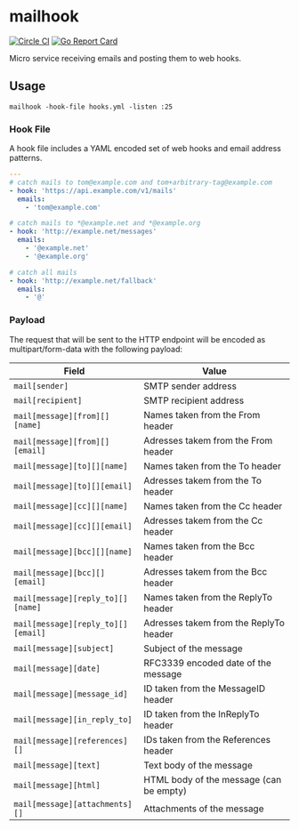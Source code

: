 # mailhook

[![Circle CI](https://circleci.com/gh/ushis/mailhook.svg?style=svg)](https://circleci.com/gh/ushis/mailhook)
[![Go Report Card](https://goreportcard.com/badge/github.com/ushis/mailhook)](https://goreportcard.com/report/github.com/ushis/mailhook)

Micro service receiving emails and posting them to web hooks.

## Usage

```
mailhook -hook-file hooks.yml -listen :25
```

### Hook File

A hook file includes a YAML encoded set of web hooks and email address
patterns.

```yaml
---
# catch mails to tom@example.com and tom+arbitrary-tag@example.com
- hook: 'https://api.example.com/v1/mails'
  emails:
    - 'tom@example.com'

# catch mails to *@example.net and *@example.org
- hook: 'http://example.net/messages'
  emails:
    - '@example.net'
    - '@example.org'

# catch all mails
- hook: 'http://example.net/fallback'
  emails:
    - '@'
```

### Payload

The request that will be sent to the HTTP endpoint will be encoded as
multipart/form-data with the following payload:

| Field | Value |
| ----- | ----- |
| ```mail[sender]``` | SMTP sender address |
| ```mail[recipient]``` | SMTP recipient address |
| ```mail[message][from][][name]``` | Names taken from the From header |
| ```mail[message][from][][email]``` | Adresses takem from the From header |
| ```mail[message][to][][name]``` | Names taken from the To header |
| ```mail[message][to][][email]``` | Adresses takem from the To header |
| ```mail[message][cc][][name]``` | Names taken from the Cc header |
| ```mail[message][cc][][email]``` | Adresses takem from the Cc header |
| ```mail[message][bcc][][name]``` | Names taken from the Bcc header |
| ```mail[message][bcc][][email]``` | Adresses takem from the Bcc header |
| ```mail[message][reply_to][][name]``` | Names taken from the ReplyTo header |
| ```mail[message][reply_to][][email]``` | Adresses takem from the ReplyTo header |
| ```mail[message][subject]``` | Subject of the message |
| ```mail[message][date]``` | RFC3339 encoded date of the message |
| ```mail[message][message_id]``` | ID taken from the MessageID header |
| ```mail[message][in_reply_to]``` | ID taken from the InReplyTo header |
| ```mail[message][references][]``` | IDs taken from the References header |
| ```mail[message][text]``` | Text body of the message |
| ```mail[message][html]``` | HTML body of the message (can be empty) |
| ```mail[message][attachments][]``` | Attachments of the message |
